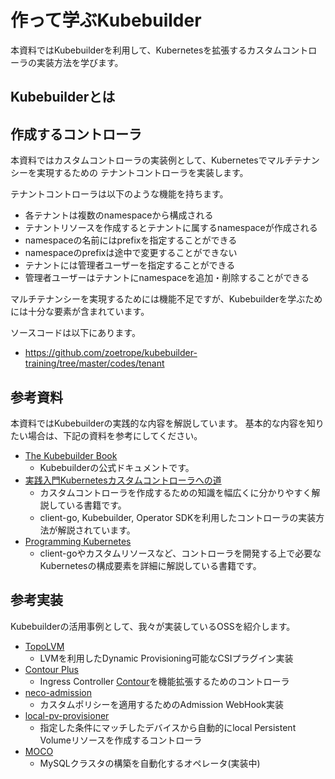 # 作って学ぶKubebuilder

本資料ではKubebuilderを利用して、Kubernetesを拡張するカスタムコントローラの実装方法を学びます。

## Kubebuilderとは

## 作成するコントローラ

本資料ではカスタムコントローラの実装例として、Kubernetesでマルチテナンシーを実現するための
テナントコントローラを実装します。

テナントコントローラは以下のような機能を持ちます。

- 各テナントは複数のnamespaceから構成される
- テナントリソースを作成するとテナントに属するnamespaceが作成される
- namespaceの名前にはprefixを指定することができる
- namespaceのprefixは途中で変更することができない
- テナントには管理者ユーザーを指定することができる
- 管理者ユーザーはテナントにnamespaceを追加・削除することができる

マルチテナンシーを実現するためには機能不足ですが、Kubebuilderを学ぶためには十分な要素が含まれています。

ソースコードは以下にあります。

- https://github.com/zoetrope/kubebuilder-training/tree/master/codes/tenant

## 参考資料

本資料ではKubebuilderの実践的な内容を解説しています。
基本的な内容を知りたい場合は、下記の資料を参考にしてください。

- [The Kubebuilder Book](https://book.kubebuilder.io/)
    - Kubebuilderの公式ドキュメントです。
- [実践入門Kubernetesカスタムコントローラへの道](https://nextpublishing.jp/book/11389.html)
    - カスタムコントローラを作成するための知識を幅広くに分かりやすく解説している書籍です。
    - client-go, Kubebuilder, Operator SDKを利用したコントローラの実装方法が解説されています。
- [Programming Kubernetes](https://learning.oreilly.com/library/view/programming-kubernetes/9781492047094/)
    - client-goやカスタムリソースなど、コントローラを開発する上で必要なKubernetesの構成要素を詳細に解説している書籍です。

## 参考実装

Kubebuilderの活用事例として、我々が実装しているOSSを紹介します。

- [TopoLVM](https://github.com/cybozu-go/topolvm)
    - LVMを利用したDynamic Provisioning可能なCSIプラグイン実装
- [Contour Plus](https://github.com/cybozu-go/contour-plus)
    - Ingress Controller [Contour](https://github.com/projectcontour/contour)を機能拡張するためのコントローラ
- [neco-admission](https://github.com/cybozu/neco-containers/tree/master/admission)
    - カスタムポリシーを適用するためのAdmission WebHook実装
- [local-pv-provisioner](https://github.com/cybozu/neco-containers/tree/master/local-pv-provisioner)
    - 指定した条件にマッチしたデバイスから自動的にlocal Persistent Volumeリソースを作成するコントローラ
- [MOCO](https://github.com/cybozu-go/moco)
    - MySQLクラスタの構築を自動化するオペレータ(実装中)
